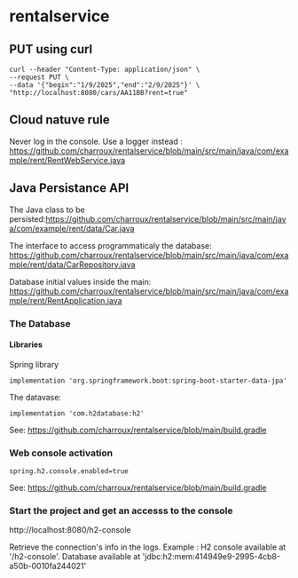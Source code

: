 # rentalservice

## PUT using curl

```
curl --header "Content-Type: application/json" \
--request PUT \
--data '{"begin":"1/9/2025","end":"2/9/2025"}' \
"http://localhost:8080/cars/AA11BB?rent=true"
```

## Cloud natuve rule

Never log in the console.
Use a logger instead : https://github.com/charroux/rentalservice/blob/main/src/main/java/com/example/rent/RentWebService.java

## Java Persistance API

The Java class to be persisted:https://github.com/charroux/rentalservice/blob/main/src/main/java/com/example/rent/data/Car.java

The interface to access programmaticaly the database: https://github.com/charroux/rentalservice/blob/main/src/main/java/com/example/rent/data/CarRepository.java

Database initial values inside the main: https://github.com/charroux/rentalservice/blob/main/src/main/java/com/example/rent/RentApplication.java

### The Database 

#### Libraries 
Spring library
```
implementation 'org.springframework.boot:spring-boot-starter-data-jpa'
```
The datavase:
```
implementation 'com.h2database:h2'
```

See: https://github.com/charroux/rentalservice/blob/main/build.gradle

### Web console activation
```
spring.h2.console.enabled=true
```
See: https://github.com/charroux/rentalservice/blob/main/build.gradle

### Start the project and get an accesss to the console

http://localhost:8080/h2-console

Retrieve the connection's info in the logs.
Example : H2 console available at '/h2-console'. Database available at 'jdbc:h2:mem:414949e9-2995-4cb8-a50b-0010fa244021'

